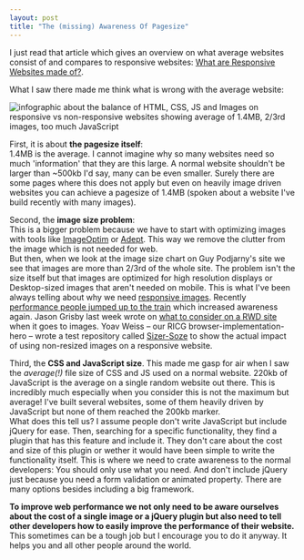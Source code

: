 ```yaml
---
layout: post
title: "The (missing) Awareness Of Pagesize"
---
```


I just read that article which gives an overview on what average websites consist of and compares to responsive websites:
[What are Responsive Websites made of?](http://www.guypo.com/mobile/what-are-responsive-websites-made-of/).

What I saw there made me think what is wrong with the average website: 

![infographic about the balance of HTML, CSS, JS and Images on responsive vs non-responsive websites showing average of 1.4MB, 2/3rd images, too much JavaScript](http://img.anselmhannemann.netdna-cdn.com/img/blog/rwd-page-reqs-by-ftype-res.png)

First, it is about **the pagesize itself**:  
1.4MB is the average. I cannot imagine why so many websites need so much 'information' that they are this large. A normal website shouldn't be larger than ~500kb I'd say, many can be even smaller. Surely there are some pages where this does not apply but even on heavily image driven websites you can achieve a pagesize of 1.4MB (spoken about a website I've build recently with many images).

Second, the **image size problem**:  
This is a bigger problem because we have to start with optimizing images with tools like [ImageOptim](http://imageoptim.com/) or [Adept](https://github.com/technopagan/adept-jpg-compressor). This way we remove the clutter from the image which is not needed for web.  
But then, when we look at the image size chart on Guy Podjarny's site we see that images are more than 2/3rd of the whole site. The problem isn't the size itself but that images are optimized for high resolution displays or Desktop-sized images that aren't needed on mobile. This is what I've been always telling about why we need [responsive images](http://responsiveimages.org/). 
Recently [performance people jumped up to the train](http://www.stevesouders.com/blog/2013/04/26/i/) which increased awareness again. Jason Grisby last week wrote on [what to consider on a RWD site](http://blog.cloudfour.com/sensible-jumps-in-responsive-image-file-sizes/) when it goes to images.
Yoav Weiss – our RICG browser-implementation-hero – wrote a test repository called [Sizer-Soze](https://github.com/yoavweiss/Sizer-Soze) to show the actual impact of using non-resized images on a responsive website.

Third, the **CSS and JavaScript size**. This made me gasp for air when I saw the _average(!)_ file size of CSS and JS used on a normal website. 220kb of JavaScript is the average on a single random website out there. This is incredibly much especially when you consider this is not the maximum but average! I've built several websites, some of them heavily driven by JavaScript but none of them reached the 200kb marker.  
What does this tell us? I assume people don't write JavaScript but include jQuery for ease. Then, searching for a specific functionality, they find a plugin that has this feature and include it. They don't care about the cost and size of this plugin or wether it would have been simple to write the functionality itself. This is where we need to crate awareness to the normal developers: You should only use what you need. And don't include jQuery just because you need a form validation or animated property. There are many options besides including a big framework.

**To improve web performance we not only need to be aware ourselves about the cost of a single image or a jQuery plugin but also need to tell other developers how to easily improve the performance of their website.**  
This sometimes can be a tough job but I encourage you to do it anyway. It helps you and all other people around the world.